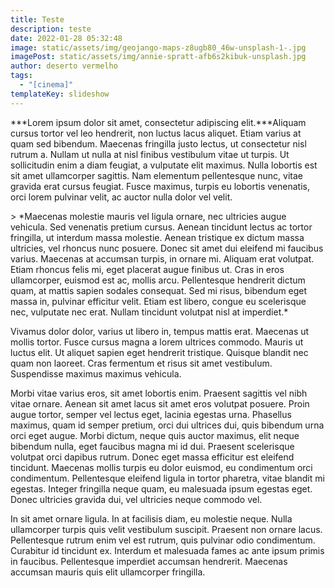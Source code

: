 ```yaml
---
title: Teste
description: teste
date: 2022-01-28 05:32:48
image: static/assets/img/geojango-maps-z8ugb80_46w-unsplash-1-.jpg
imagePost: static/assets/img/annie-spratt-afb6s2kibuk-unsplash.jpg
author: deserto vermelho
tags:
  - "[cinema]"
templateKey: slideshow
---
```

<!--StartFragment-->

\*\*\*Lorem ipsum dolor sit amet, consectetur adipiscing elit.\*\*\*Aliquam cursus tortor vel leo hendrerit, non luctus lacus aliquet. Etiam varius at quam sed bibendum. Maecenas fringilla justo lectus, ut consectetur nisl rutrum a. Nullam ut nulla at nisl finibus vestibulum vitae ut turpis. Ut sollicitudin enim a diam feugiat, a vulputate elit maximus. Nulla lobortis est sit amet ullamcorper sagittis. Nam elementum pellentesque nunc, vitae gravida erat cursus feugiat. Fusce maximus, turpis eu lobortis venenatis, orci lorem pulvinar velit, ac auctor nulla dolor vel velit.

\> \*Maecenas molestie mauris vel ligula ornare, nec ultricies augue vehicula. Sed venenatis pretium cursus. Aenean tincidunt lectus ac tortor fringilla, ut interdum massa molestie. Aenean tristique ex dictum massa ultricies, vel rhoncus nunc posuere. Donec sit amet dui eleifend mi faucibus varius. Maecenas at accumsan turpis, in ornare mi. Aliquam erat volutpat. Etiam rhoncus felis mi, eget placerat augue finibus ut. Cras in eros ullamcorper, euismod est ac, mollis arcu. Pellentesque hendrerit dictum quam, at mattis sapien sodales consequat. Sed mi risus, bibendum eget massa in, pulvinar efficitur velit. Etiam est libero, congue eu scelerisque nec, vulputate nec erat. Nullam tincidunt volutpat nisl at imperdiet.\*

Vivamus dolor dolor, varius ut libero in, tempus mattis erat. Maecenas ut mollis tortor. Fusce cursus magna a lorem ultrices commodo. Mauris ut luctus elit. Ut aliquet sapien eget hendrerit tristique. Quisque blandit nec quam non laoreet. Cras fermentum et risus sit amet vestibulum. Suspendisse maximus maximus vehicula.

Morbi vitae varius eros, sit amet lobortis enim. Praesent sagittis vel nibh vitae ornare. Aenean sit amet lacus sit amet eros volutpat posuere. Proin augue tortor, semper vel lectus eget, lacinia egestas urna. Phasellus maximus, quam id semper pretium, orci dui ultrices dui, quis bibendum urna orci eget augue. Morbi dictum, neque quis auctor maximus, elit neque bibendum nulla, eget faucibus magna mi id dui. Praesent scelerisque volutpat orci dapibus rutrum. Donec eget massa efficitur est eleifend tincidunt. Maecenas mollis turpis eu dolor euismod, eu condimentum orci condimentum. Pellentesque eleifend ligula in tortor pharetra, vitae blandit mi egestas. Integer fringilla neque quam, eu malesuada ipsum egestas eget. Donec ultricies gravida dui, vel ultricies neque commodo vel.

In sit amet ornare ligula. In at facilisis diam, eu molestie neque. Nulla ullamcorper turpis quis velit vestibulum suscipit. Praesent non ornare lacus. Pellentesque rutrum enim vel est rutrum, quis pulvinar odio condimentum. Curabitur id tincidunt ex. Interdum et malesuada fames ac ante ipsum primis in faucibus. Pellentesque imperdiet accumsan hendrerit. Maecenas accumsan mauris quis elit ullamcorper fringilla.

<!--EndFragment-->